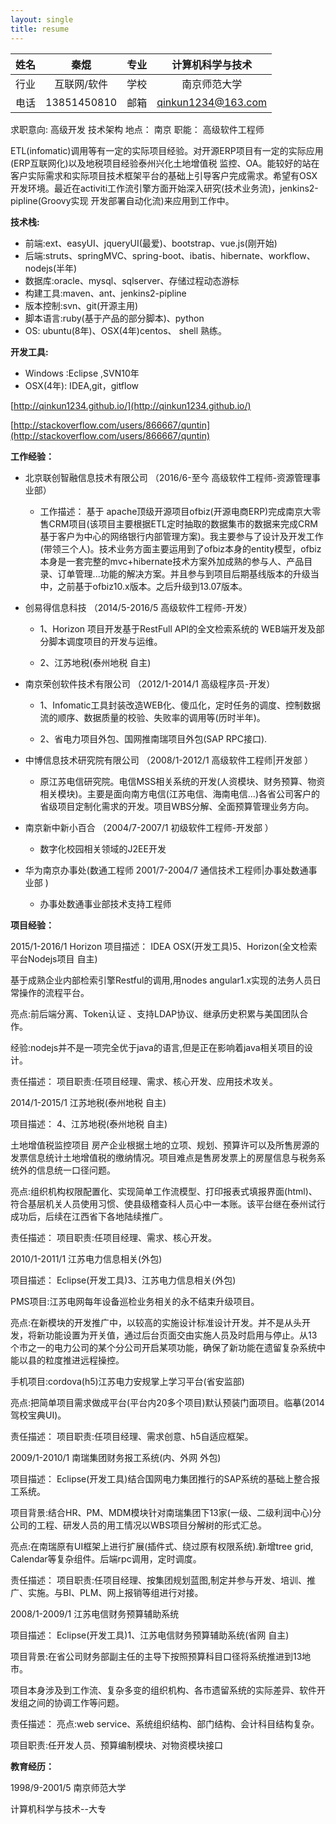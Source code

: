 ```yaml
---
layout: single
title: resume
---
```




| 姓名  |   秦焜   | 专业  | 计算机科学与技术   |   
|:-:|:-------------:|:-:|:-------------:|
|  行业 | 互联网/软件|  学校 | 南京师范大学|      
|  电话 | 13851450810|  邮箱 | qinkun1234@163.com|      


求职意向:
	高级开发 技术架构
地点：	南京
职能：	高级软件工程师

   ETL(infomatic)调用等有一定的实际项目经验。对开源ERP项目有一定的实际应用(ERP互联网化)以及地税项目经验泰州兴化土地增值税
监控、OA。能较好的站在客户实际需求和实际项目技术框架平台的基础上引导客户完成需求。希望有OSX开发环境。最近在activiti工作流引擎方面开始深入研究(技术业务流)，jenkins2-pipline(Groovy实现 开发部署自动化流)来应用到工作中。

**技术栈:**

*	前端:ext、easyUI、jqueryUI(最爱)、bootstrap、vue.js(刚开始)
*	后端:struts、springMVC、spring-boot、ibatis、hibernate、workflow、 nodejs(半年)
*	数据库:oracle、mysql、sqlserver、存储过程动态游标
*	构建工具:maven、ant、jenkins2-pipline
*	版本控制:svn、git(开源主用)
*	脚本语言:ruby(基于产品的部分脚本)、python
*	OS: ubuntu(8年)、OSX(4年)centos、 shell 熟练。

**开发工具:**

*	Windows :Eclipse ,SVN10年
*	OSX(4年): IDEA,git，gitflow

[http://qinkun1234.github.io/](http://qinkun1234.github.io/)

[http://stackoverflow.com/users/866667/quntin](http://stackoverflow.com/users/866667/quntin)


**工作经验：**


* 北京联创智融信息技术有限公司 （2016/6-至今	高级软件工程师-资源管理事业部）

	*	工作描述：	基于 apache顶级开源项目ofbiz(开源电商ERP)完成南京大零售CRM项目(该项目主要根据ETL定时抽取的数据集市的数据来完成CRM基于客户为中心的网络银行内部管理方案)。我主要参与了设计及开发工作(带领三个人)。技术业务方面主要运用到了ofbiz本身的entity模型，ofbiz本身是一套完整的mvc+hibernate技术方案外加成熟的参与人、产品目录、订单管理...功能的解决方案。并且参与到项目后期基线版本的升级当中，之前基于ofbiz10.x版本。之后升级到13.07版本。



*	创易得信息科技 （2014/5-2016/5	高级软件工程师-开发）


	*	1、Horizon 项目开发基于RestFull API的全文检索系统的 WEB端开发及部分脚本调度项目的开发与运维。

	*	2、江苏地税(泰州地税 自主)


*	南京荣创软件技术有限公司 （2012/1-2014/1	高级程序员-开发）

	*	1、Infomatic工具封装改造WEB化、傻瓜化，定时任务的调度、控制数据流的顺序、数据质量的校验、失败率的调用等(历时半年)。

	*	2、省电力项目外包、国网推南瑞项目外包(SAP RPC接口).

*	中博信息技术研究院有限公司 （2008/1-2012/1	高级软件工程师|开发部
）
	*	原江苏电信研究院。电信MSS相关系统的开发(人资模块、财务预算、物资相关模块)。主要是面向南方电信(江苏电信、海南电信...)各省公司客户的省级项目定制化需求的开发。项目WBS分解、全面预算管理业务方向。


*	南京新中新小百合 （2004/7-2007/1	初级软件工程师-开发部
）

	*	数字化校园相关领域的J2EE开发


*	华为南京办事处(数通工程师 2001/7-2004/7	通信技术工程师|办事处数通事业部
)

	*	办事处数通事业部技术支持工程师


**项目经验：**

2015/1-2016/1	Horizon
项目描述：	IDEA OSX(开发工具)5、Horizon(全文检索平台Nodejs项目 自主)

基于成熟企业内部检索引擎Restful的调用,用nodes angular1.x实现的法务人员日常操作的流程平台。

亮点:前后端分离、Token认证 、支持LDAP协议、继承历史积累与美国团队合作。

经验:nodejs并不是一项完全优于java的语言,但是正在影响着java相关项目的设计。

责任描述：	项目职责:任项目经理、需求、核心开发、应用技术攻关。

2014/1-2015/1	江苏地税(泰州地税 自主)

项目描述：	4、江苏地税(泰州地税 自主)

土地增值税监控项目
房产企业根据土地的立项、规划、预算许可以及所售房源的发票信息统计土地增值税的缴纳情况。项目难点是售房发票上的房屋信息与税务系统外的信息统一口径问题。

亮点:组织机构权限配置化、实现简单工作流模型、打印报表式填报界面(html)、符合基层机关人员使用习惯、使县级稽查科人员心中一本账。该平台继在泰州试行成功后，后续在江西省下各地陆续推广。

责任描述：	项目职责:任项目经理、需求、核心开发。

2010/1-2011/1	江苏电力信息相关(外包)

项目描述：	Eclipse(开发工具)3、江苏电力信息相关(外包)

PMS项目:江苏电网每年设备巡检业务相关的永不结束升级项目。

亮点:在新模块的开发推广中，以较高的实施设计标准设计开发。并不是从头开发，将新功能设置为开关值，通过后台页面交由实施人员及时启用与停止。从13个市之一的电力公司的某个分公司开启某项功能，确保了新功能在遗留复杂系统中能以县的粒度推进远程操控。

手机项目:cordova(h5)江苏电力安规掌上学习平台(省安监部)

亮点:把简单项目需求做成平台(平台内20多个项目)默认预装门面项目。临摹(2014驾校宝典UI)。

责任描述：	项目职责:任项目经理、需求创意、h5自适应框架。

2009/1-2010/1	南瑞集团财务报工系统(内、外网 外包)

项目描述：	Eclipse(开发工具)结合国网电力集团推行的SAP系统的基础上整合报工系统。

项目背景:结合HR、PM、MDM模块针对南瑞集团下13家(一级、二级利润中心)分公司的工程、研发人员的用工情况以WBS项目分解树的形式汇总。

亮点:在南瑞原有UI框架上进行扩展(插件式、绕过原有权限系统).新增tree grid, Calendar等复杂组件。后端rpc调用，定时调度。

责任描述：	项目职责:任项目经理、按集团规划蓝图,制定并参与开发、培训、推广、实施。与BI、PLM、网上报销等组进行对接。

2008/1-2009/1	江苏电信财务预算辅助系统

项目描述：	Eclipse(开发工具)1、江苏电信财务预算辅助系统(省网 自主)

项目背景:在省公司财务部副主任的主导下按照预算科目口径将系统推进到13地市。

项目本身涉及到工作流、复杂多变的组织机构、各市遗留系统的实际差异、软件开发组之间的协调工作等问题。

责任描述：	亮点:web service、系统组织结构、部门结构、会计科目结构复杂。

项目职责:任开发人员、预算编制模块、对物资模块接口


**教育经历：**

1998/9-2001/5	南京师范大学

计算机科学与技术--大专
